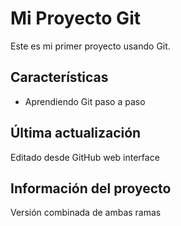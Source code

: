 # Mi Proyecto Git
   
Este es mi primer proyecto usando Git.

## Características
- Aprendiendo Git paso a paso

## Última actualización
Editado desde GitHub web interface
## Información del proyecto
Versión combinada de ambas ramas